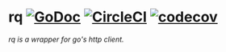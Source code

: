 rq [![GoDoc](https://godoc.org/github.com/tetratom/rq?status.svg)](https://godoc.org/github.com/tetratom/rq) [![CircleCI](https://circleci.com/gh/tetratom/rq.svg?style=svg)](https://circleci.com/gh/tetratom/rq) [![codecov](https://codecov.io/gh/tetratom/rq/branch/master/graph/badge.svg)](https://codecov.io/gh/tetratom/rq)
==

_rq is a wrapper for go's http client._
